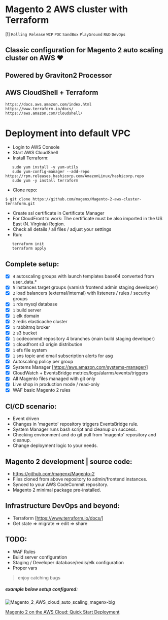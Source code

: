 # Magento 2 AWS cluster with Terraform
[!] `Rolling Release` `WIP` `POC` `SandBox` `PlayGround` `R&D` `DevOps`

## Classic configuration for Magento 2 auto scaling cluster on AWS :heart:
## Powered by Graviton2 Processor
## AWS CloudShell + Terraform

``` 
https://docs.aws.amazon.com/index.html
https://www.terraform.io/docs/
https://aws.amazon.com/cloudshell/
```
# Deployment into default VPC
- Login to AWS Console
- Start AWS CloudShell
- Install Terraform:
```
   sudo yum install -y yum-utils
   sudo yum-config-manager --add-repo https://rpm.releases.hashicorp.com/AmazonLinux/hashicorp.repo
   sudo yum -y install terraform
```
- Clone repo:
> 
```
$ git clone https://github.com/magenx/Magento-2-aws-cluster-terraform.git
```
> 
- Create ssl certificate in Certificate Manager
- For CloudFront to work: The certificate must be also imported in the US East (N. Virginia) Region.
- Check all details / all files / adjust your settings
- Run:
```
   terraform init
   terraform apply
```

## Complete setup:
- [x] `4` autoscaling groups with launch templates base64 converted from user_data.*
- [x] `5` instances target groups (varnish frontend admin staging developer)
- [x] `2` load balancers (external/internal) with listeners / rules / security groups
- [x] `1` rds mysql database
- [x] `1` build server
- [x] `1` elk domain
- [x] `2` redis elasticache cluster
- [x] `1` rabbitmq broker
- [x] `2` s3 bucket
- [x] `1` codecommit repository 4 branches (main build staging developer)
- [x] `1` cloudfront s3 origin distribution
- [x] `1` efs file system
- [x] `1` sns topic and email subscription alerts for asg
- [x] Autoscaling policy per group
- [x] Systems Manager [https://aws.amazon.com/systems-manager/]
- [x] CloudWatch + EventsBridge metrics/logs/alarms/events/triggers
- [x] All Magento files managed with git only
- [x] Live shop in production mode / read-only 
- [x] WAF basic Magento 2 rules

## CI/CD scenario:
- Event driven
- Changes in 'magento' repository triggers EventsBridge rule.
- System Manager runs bash script and cleanup on success.
- Checking environment and do git pull from 'magento' repository and cleanup.
- Change deployment logic to your needs.

## Magento 2 development | source code:
- https://github.com/magenx/Magento-2
- Files cloned from above repository to admin/frontend instances.
- Synced to your AWS CodeCommit repository.
- Magento 2 minimal package pre-installed.

## Infrastructure DevOps and beyond:
- Terraform [https://www.terraform.io/docs/]
- Get state => migrate => edit => share

## TODO:
- WAF Rules
- Build server configuration
- Staging / Developer database/redis/elk configuration
- Proper vars

> enjoy catching bugs
##### example below setup configured:
![Magento_2_AWS_cloud_auto_scaling_magenx-big](https://user-images.githubusercontent.com/1591200/106358223-ac7eaf00-6302-11eb-963e-cc0d0136d88f.png)

[Magento 2 on the AWS Cloud: Quick Start Deployment](https://www.magenx.com/blog/post/running-terraform-from-aws-cloudshell.html)
